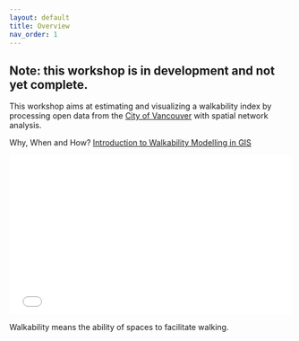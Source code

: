 ```yaml
---
layout: default
title: Overview
nav_order: 1
---
```

## Note: this workshop is in development and not yet complete.

This workshop aims at estimating and visualizing a walkability index by processing open data from the [City of Vancouver](https://opendata.vancouver.ca/pages/home/) with spatial network analysis.

Why, When and How?
<a href="slides.html" target="blank" >Introduction to Walkability Modelling in GIS</a>

<div style="overflow: hidden;
  padding-top: 56.25%;
  position: relative">
  <iframe src="slides.html" title="demo embedded slide deck" scrolling="no" frameborder="0"
    style="border: 0;
   height: 100%;
   left: 0;
   position: absolute;
   top: 0;
   width: 100%;">
   <p>Your browser does not support iframes.</p>
 </iframe>
</div>

Walkability means the ability of spaces to facilitate walking.
